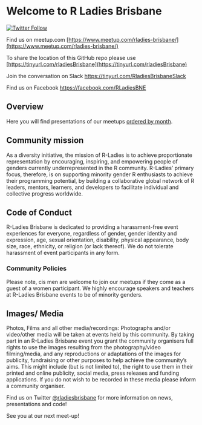 # Welcome to R Ladies Brisbane


[![Twitter Follow](https://img.shields.io/twitter/follow/RLadiesBrisbane.svg?style=social)](https://twitter.com/RLadiesBrisbane)

Find us on meetup.com [https://www.meetup.com/rladies-brisbane/](https://www.meetup.com/rladies-brisbane/)

To share the location of this GitHub repo please use [https://tinyurl.com/rladiesBrisbane](https://tinyurl.com/rladiesBrisbane)

Join the conversation on Slack https://tinyurl.com/RladiesBrisbaneSlack

Find us on Facebook https://facebook.com/RLadiesBNE

## Overview

Here you will find presentations of our meetups [ordered by month](https://github.com/rladies/meetup-presentations_brisbane/tree/master/2019).

## Community mission

As a diversity initiative, the mission of R-Ladies is to achieve proportionate representation by encouraging, inspiring, and empowering people of genders currently underrepresented in the R community. R-Ladies’ primary focus, therefore, is on supporting minority gender R enthusiasts to achieve their programming potential, by building a collaborative global network of R leaders, mentors, learners, and developers to facilitate individual and collective progress worldwide.

## Code of Conduct

R-Ladies Brisbane is dedicated to providing a harassment-free event experiences for everyone, regardless of gender, gender identity and expression, age, sexual orientation, disability, physical appearance, body size, race, ethnicity, or religion (or lack thereof). We do not tolerate harassment of event participants in any form. 

### Community Policies

Please note, cis men are welcome to join our meetups if they come as a guest of a women participant. We highly encourage speakers and teachers at R-Ladies Brisbane events to be of minority genders.

## Images/ Media

Photos, Films and all other media/recordings: Photographs and/or video/other media will be taken at events held by this community. By taking part in an R-Ladies Brisbane event you grant the community organisers full rights to use the images resulting from the photography/video filming/media, and any reproductions or adaptations of the images for publicity, fundraising or other purposes to help achieve the community’s aims. This might include (but is not limited to), the right to use them in their printed and online publicity, social media, press releases and funding applications. If you do not wish to be recorded in these media please inform a community organiser.

Find us on Twitter [@rladiesbrisbane](https://twitter.com/RLadiesBrisbane) for more information on news, presentations and code!

See you at our next meet-up!

